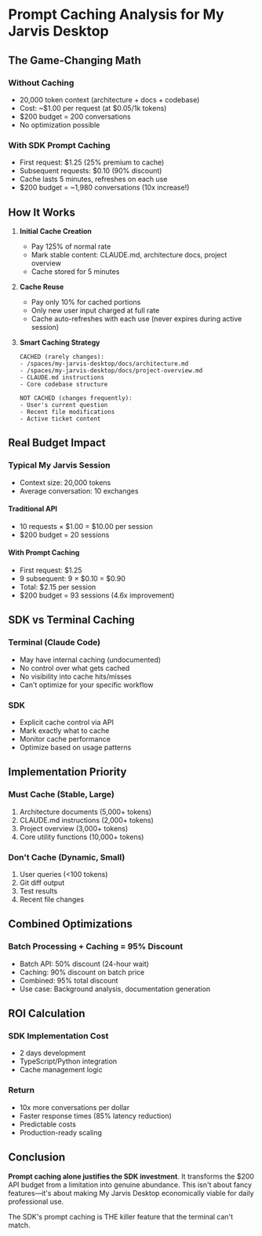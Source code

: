 # Prompt Caching Analysis for My Jarvis Desktop

## The Game-Changing Math

### Without Caching
- 20,000 token context (architecture + docs + codebase)
- Cost: ~$1.00 per request (at $0.05/1k tokens)
- $200 budget = 200 conversations
- No optimization possible

### With SDK Prompt Caching
- First request: $1.25 (25% premium to cache)
- Subsequent requests: $0.10 (90% discount)
- Cache lasts 5 minutes, refreshes on each use
- $200 budget = ~1,980 conversations (10x increase!)

## How It Works

1. **Initial Cache Creation**
   - Pay 125% of normal rate
   - Mark stable content: CLAUDE.md, architecture docs, project overview
   - Cache stored for 5 minutes

2. **Cache Reuse**
   - Pay only 10% for cached portions
   - Only new user input charged at full rate
   - Cache auto-refreshes with each use (never expires during active session)

3. **Smart Caching Strategy**
   ```
   CACHED (rarely changes):
   - /spaces/my-jarvis-desktop/docs/architecture.md
   - /spaces/my-jarvis-desktop/docs/project-overview.md
   - CLAUDE.md instructions
   - Core codebase structure
   
   NOT CACHED (changes frequently):
   - User's current question
   - Recent file modifications
   - Active ticket content
   ```

## Real Budget Impact

### Typical My Jarvis Session
- Context size: 20,000 tokens
- Average conversation: 10 exchanges

#### Traditional API
- 10 requests × $1.00 = $10.00 per session
- $200 budget = 20 sessions

#### With Prompt Caching
- First request: $1.25
- 9 subsequent: 9 × $0.10 = $0.90
- Total: $2.15 per session
- $200 budget = 93 sessions (4.6x improvement)

## SDK vs Terminal Caching

### Terminal (Claude Code)
- May have internal caching (undocumented)
- No control over what gets cached
- No visibility into cache hits/misses
- Can't optimize for your specific workflow

### SDK
- Explicit cache control via API
- Mark exactly what to cache
- Monitor cache performance
- Optimize based on usage patterns

## Implementation Priority

### Must Cache (Stable, Large)
1. Architecture documents (5,000+ tokens)
2. CLAUDE.md instructions (2,000+ tokens)
3. Project overview (3,000+ tokens)
4. Core utility functions (10,000+ tokens)

### Don't Cache (Dynamic, Small)
1. User queries (<100 tokens)
2. Git diff output
3. Test results
4. Recent file changes

## Combined Optimizations

### Batch Processing + Caching = 95% Discount
- Batch API: 50% discount (24-hour wait)
- Caching: 90% discount on batch price
- Combined: 95% total discount
- Use case: Background analysis, documentation generation

## ROI Calculation

### SDK Implementation Cost
- 2 days development
- TypeScript/Python integration
- Cache management logic

### Return
- 10x more conversations per dollar
- Faster response times (85% latency reduction)
- Predictable costs
- Production-ready scaling

## Conclusion

**Prompt caching alone justifies the SDK investment**. It transforms the $200 API budget from a limitation into genuine abundance. This isn't about fancy features—it's about making My Jarvis Desktop economically viable for daily professional use.

The SDK's prompt caching is THE killer feature that the terminal can't match.